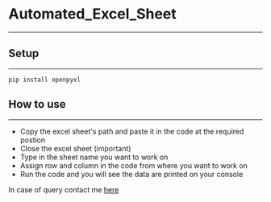 # Automated_Excel_Sheet
---

## Setup 
---
`pip install openpyxl`

## How to use
---

* Copy the excel sheet's path and paste it in the code at the required postion
* Close the excel sheet (important)
* Type in the sheet name you want to work on
* Assign row and column in the code from where you want to work on 
* Run the code and you will see the data are printed on your console

In case of query contact me [here](https://www.linkedin.com/in/aman-verma-906650190/)
